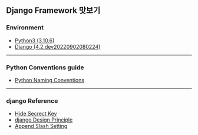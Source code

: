 ## Django Framework 맛보기

### Environment
* [Python3 (3.10.6)](https://www.python.org/downloads/release/python-3106/)
* [Django (4.2.dev20220902080224)](https://docs.djangoproject.com/en/dev/releases/4.2/)
-- --
### Python Conventions guide
* [Python Naming Conventions](https://pythonguides.com/python-naming-conventions/)

-- --
### django Reference

* [Hide Secrect Key](https://stackoverflow.com/questions/64208678/hiding-secret-key-in-django-project-on-github-after-uploading-project)
* [django Design Principle](https://docs.djangoproject.com/ko/4.1/misc/design-philosophies/#dry)
* [Append Slash Setting](https://docs.djangoproject.com/ko/4.1/ref/settings/#std-setting-APPEND_SLASH)